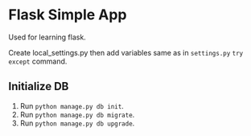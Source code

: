 # Flask Simple App

Used for learning flask.

Create local_settings.py then add variables same as in `settings.py` `try except` command.

## Initialize DB
1. Run `python manage.py db init`.
2. Run `python manage.py db migrate`.
3. Run `python manage.py db upgrade`.